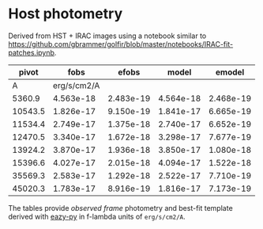 Host photometry
==============

Derived from HST + IRAC images using a notebook similar to 
https://github.com/gbrammer/golfir/blob/master/notebooks/IRAC-fit-patches.ipynb.

| pivot 	| fobs        | efobs	    | model	    | emodel     |
|---------|-------------|-----------|-----------|------------|
|A	      | erg/s/cm2/A |           |           |            |
|5360.9   |  4.563e-18	| 2.483e-19	| 4.564e-18	| 2.468e-19  |
|10543.5	|  1.826e-17	| 9.150e-19	| 1.841e-17	| 6.665e-19  |
|11534.4	|  2.749e-17	| 1.375e-18	| 2.740e-17	| 6.652e-19  |
|12470.5	|  3.340e-17	| 1.672e-18	| 3.298e-17	| 7.677e-19  |
|13924.2	|  3.870e-17	| 1.936e-18	| 3.850e-17	| 1.080e-18  |
|15396.6	|  4.027e-17	| 2.015e-18	| 4.094e-17	| 1.522e-18  |
|35569.3  |  2.583e-17	| 1.292e-18	| 2.522e-17	| 7.710e-19  |
|45020.3	|  1.783e-17	| 8.916e-19	| 1.816e-17	| 7.173e-19  |

The tables provide *observed frame* photometry and best-fit template derived
with [eazy-py](https://github.com/gbrammer/eazy-py) in f-lambda units of 
`erg/s/cm2/A`.

